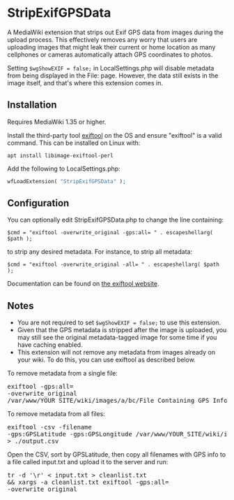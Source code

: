 # StripExifGPSData

A MediaWiki extension that strips out Exif GPS data from images during the
upload process. This effectively removes any worry that users are uploading
images that might leak their current or home location as many cellphones or
cameras automatically attach GPS coordinates to photos.

Setting `$wgShowEXIF = false;` in LocalSettings.php will disable metadata
from being displayed in the File: page. However, the data still exists in
the image itself, and that's where this extension comes in.

## Installation

Requires MediaWiki 1.35 or higher.

Install the third-party tool [exiftool](https://exiftool.org/) on the OS and
ensure "exiftool" is a valid command. This can be installed on Linux with:
```
apt install libimage-exiftool-perl
```

Add the following to LocalSettings.php:

```php
wfLoadExtension( "StripExifGPSData" );
```

## Configuration

You can optionally edit StripExifGPSData.php to change the line containing:

`$cmd = "exiftool -overwrite_original -gps:all= " . escapeshellarg( $path );`

to strip any desired metadata. For instance, to strip all metadata:

`$cmd = "exiftool -overwrite_original -all= " . escapeshellarg( $path );`

Documentation can be found on [the exiftool website](https://exiftool.org/).

## Notes
* You are not required to set `$wgShowEXIF = false;` to use this extension.
* Given that the GPS metadata is stripped after the image is uploaded, you
may still see the original metadata-tagged image for some time if you have
caching enabled.
* This extension will not remove any metadata from images already on your wiki. To do this, you can use exiftool as described below.

To remove metadata from a single file: <pre>exiftool -gps:all= -overwrite_original /var/www/YOUR_SITE/wiki/images/a/bc/File_Containing_GPS_Info.jpg</pre>
To remove metadata from all files: <pre>exiftool -csv -filename -gps:GPSLatitude -gps:GPSLongitude /var/www/YOUR_SITE/wiki/images/ -r > ./output.csv</pre>
Open the CSV, sort by GPSLatitude, then copy all filenames with GPS info to a file called input.txt and upload it to the server and run: <pre>tr -d '\r' < input.txt > cleanlist.txt && xargs -a cleanlist.txt exiftool -gps:all= -overwrite_original</pre>
